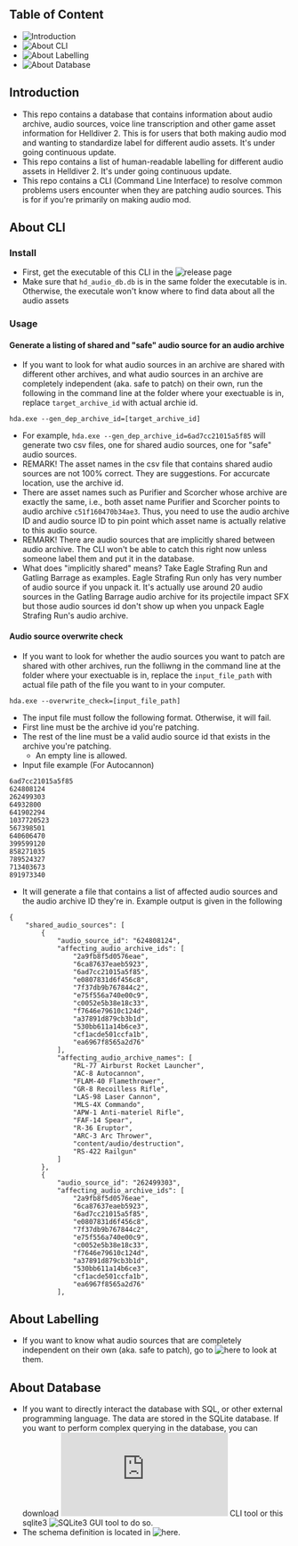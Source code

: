 ## Table of Content
- ![Introduction](https://github.com/Dekr0/hd2_audio_db#introduction)
- ![About CLI](https://github.com/Dekr0/hd2_audio_db#about-cli)
- ![About Labelling](https://github.com/Dekr0/hd2_audio_db#about-labelling) 
- ![About Database](https://github.com/Dekr0/hd2_audio_db#about-database)

## Introduction

- This repo contains a database that contains information about audio archive, audio sources,
voice line transcription and other game asset information for Helldiver 2. This is for users
that both making audio mod and wanting to standardize label for different audio assets. It's
under going continuous update.
- This repo contains a list of human-readable labelling for different audio assets in Helldiver 2.
It's under going continuous update.
- This repo contains a CLI (Command Line Interface) to resolve common problems users encounter
when they are patching audio sources. This is for if you're primarily on making audio mod.

## About CLI

### Install

- First, get the executable of this CLI in the ![release page]()
- Make sure that `hd_audio_db.db` is in the same folder the executable is in. Otherwise, the
executale won't know where to find data about all the audio assets

### Usage

#### Generate a listing of shared and "safe" audio source for an audio archive 

- If you want to look for what audio sources in an archive are shared with different other
archives, and what audio sources in an archive are completely independent (aka. safe to patch)
on their own, run the following in the command line at the folder where your exectuable is in,
replace `target_archive_id` with actual archie id.
```
hda.exe --gen_dep_archive_id=[target_archive_id]
```
- For example, `hda.exe --gen_dep_archive_id=6ad7cc21015a5f85` will generate two csv files,
one for shared audio sources, one for "safe" audio sources.
- REMARK! The asset names in the csv file that contains shared audio sources are not 100%
correct. They are suggestions. For accurcate location, use the archive id.
- There are asset names such as Purifier and Scorcher whose archive are exactly the same, i.e.,
both asset name Purifier and Scorcher points to audio archive `c51f160470b34ae3`. Thus, you
need to use the audio archive ID and audio source ID to pin point which asset name is actually
relative to this audio source.
- REMARK! There are audio sources that are implicitly shared between audio archive. The CLI won't
be able to catch this right now unless someone label them and put it in the database.
- What does "implicitly shared" means? Take Eagle Strafing Run and Gatling Barrage as examples.
Eagle Strafing Run only has very number of audio source if you unpack it. It's actually use around
20 audio sources in the Gatling Barrage audio archive for its projectile impact SFX but those audio
sources id don't show up when you unpack Eagle Strafing Run's audio archive. 

#### Audio source overwrite check

- If you want to look for whether the audio sources you want to patch are shared with other archives,
run the folliwng in the command line at the folder where your exectuable is in, replace the
`input_file_path` with actual file path of the file you want to in your computer.
```
hda.exe --overwrite_check=[input_file_path]
```
- The input file must follow the following format. Otherwise, it will fail.
- First line must be the archive id you're patching.
- The rest of the line must be a valid audio source id that exists in the archive you're patching.
    - An empty line is allowed.
- Input file example (For Autocannon)
```
6ad7cc21015a5f85
624808124
262499303
64932800
641902294
1037720523
567398501
640606470
399599120
858271035
789524327
713403673
891973340
```
- It will generate a file that contains a list of affected audio sources and the audio archive ID they're
in. Example output is given in the following
```
{
    "shared_audio_sources": [
        {
            "audio_source_id": "624808124",
            "affecting_audio_archive_ids": [
                "2a9fb8f5d0576eae",
                "6ca87637eaeb5923",
                "6ad7cc21015a5f85",
                "e0807831d6f456c8",
                "7f37db9b767844c2",
                "e75f556a740e00c9",
                "c0052e5b38e18c33",
                "f7646e79610c124d",
                "a37891d879cb3b1d",
                "530bb611a14b6ce3",
                "cf1acde501ccfa1b",
                "ea6967f8565a2d76"
            ],
            "affecting_audio_archive_names": [
                "RL-77 Airburst Rocket Launcher",
                "AC-8 Autocannon",
                "FLAM-40 Flamethrower",
                "GR-8 Recoilless Rifle",
                "LAS-98 Laser Cannon",
                "MLS-4X Commando",
                "APW-1 Anti-materiel Rifle",
                "FAF-14 Spear",
                "R-36 Eruptor",
                "ARC-3 Arc Thrower",
                "content/audio/destruction",
                "RS-422 Railgun"
            ]
        },
        {
            "audio_source_id": "262499303",
            "affecting_audio_archive_ids": [
                "2a9fb8f5d0576eae",
                "6ca87637eaeb5923",
                "6ad7cc21015a5f85",
                "e0807831d6f456c8",
                "7f37db9b767844c2",
                "e75f556a740e00c9",
                "c0052e5b38e18c33",
                "f7646e79610c124d",
                "a37891d879cb3b1d",
                "530bb611a14b6ce3",
                "cf1acde501ccfa1b",
                "ea6967f8565a2d76"
            ],
```

## About Labelling

- If you want to know what audio sources that are completely independent on their own (aka.
safe to patch), go to ![here](https://github.com/Dekr0/hd2_audio_db/tree/main/label) to look at them.

## About Database

- If you want to directly interact the database with SQL, or other external programming language.
The data are stored in the SQLite database. If you want to perform complex querying in the database,
you can download ![sqlite3](https://www.sqlite.org/download.html) CLI tool or this sqlite3 ![SQLite3 GUI tool](https://sqlitebrowser.org/) to do so.
- The schema definition is located in ![here](https://github.com/Dekr0/hd2_audio_db/tree/main/sql/schema).
